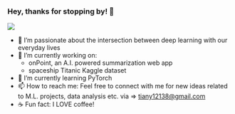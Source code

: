 ### Hey, thanks for stopping by! 👋

![](https://komarev.com/ghpvc/?username=yXuTiany1&style=flat-square&label=VISITOR+VIEWS)

- 🔭 I’m passionate about the intersection between deep learning with our everyday lives
- 🚀 I’m currently working on:
    - onPoint, an A.I. powered summarization web app
    - spaceship Titanic Kaggle dataset
- 🌱 I’m currently learning PyTorch
- 📫 How to reach me: Feel free to connect with me for new ideas related to M.L. projects, data analysis etc. via => tiany12138@gmail.com
- ☕️ Fun fact: I LOVE coffee!





<!--
**XuTiany1/XuTiany1** is a ✨ _special_ ✨ repository because its `README.md` (this file) appears on your GitHub profile.

Here are some ideas to get you started:

- 🔭 I’m currently working on ...
- 🌱 I’m currently learning ...
- 👯 I’m looking to collaborate on ...
- 🤔 I’m looking for help with ...
- 💬 Ask me about ...
- 📫 How to reach me: ...
- 😄 Pronouns: ...
- ⚡ Fun fact: ...
-->
